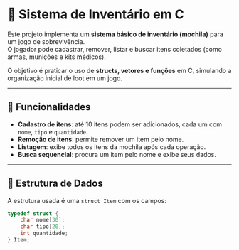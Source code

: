 # 🎒 Sistema de Inventário em C  

Este projeto implementa um **sistema básico de inventário (mochila)** para um jogo de sobrevivência.  
O jogador pode cadastrar, remover, listar e buscar itens coletados (como armas, munições e kits médicos).  

O objetivo é praticar o uso de **structs, vetores e funções** em C, simulando a organização inicial de loot em um jogo.  

---

## 🚀 Funcionalidades  

- **Cadastro de itens**: até 10 itens podem ser adicionados, cada um com `nome`, `tipo` e `quantidade`.  
- **Remoção de itens**: permite remover um item pelo nome.  
- **Listagem**: exibe todos os itens da mochila após cada operação.  
- **Busca sequencial**: procura um item pelo nome e exibe seus dados.  

---

## 📂 Estrutura de Dados  

A estrutura usada é uma `struct Item` com os campos:  

```c
typedef struct {
    char nome[30];
    char tipo[20];
    int quantidade;
} Item;
